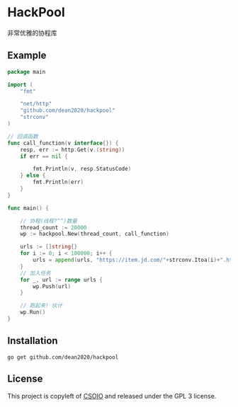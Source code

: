 # HackPool

非常优雅的协程库

## Example


```go
package main

import (
	"fmt"

	"net/http"
	"github.com/dean2020/hackpool"
	"strconv"
)

// 回调函数
func call_function(v interface{}) {
	resp, err := http.Get(v.(string))
	if err == nil {

		fmt.Println(v, resp.StatusCode)
	} else {
		fmt.Println(err)
	}
}

func main() {

	// 协程(线程?^^)数量
	thread_count := 20000
	wp := hackpool.New(thread_count, call_function)

	urls := []string{}
	for i := 0; i < 100000; i++ {
		urls = append(urls, "https://item.jd.com/"+strconv.Itoa(i)+".html")
	}
	// 加入任务
	for _, url := range urls {
		wp.Push(url)
	}

	// 跑起来! 伙计
	wp.Run()
}
```

## Installation

    go get github.com/dean2020/hackpool

## License

This project is copyleft of [CSOIO](http://www.csoio.com/) and released under the GPL 3 license.

